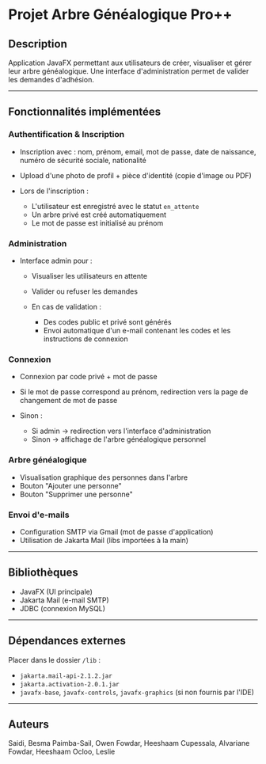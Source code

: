 # Projet Arbre Généalogique Pro++

## Description

Application JavaFX permettant aux utilisateurs de créer, visualiser et gérer leur arbre généalogique. Une interface d'administration permet de valider les demandes d'adhésion.

---

## Fonctionnalités implémentées

### Authentification & Inscription

* Inscription avec : nom, prénom, email, mot de passe, date de naissance, numéro de sécurité sociale, nationalité
* Upload d'une photo de profil + pièce d'identité (copie d'image ou PDF)
* Lors de l'inscription :

  * L'utilisateur est enregistré avec le statut `en_attente`
  * Un arbre privé est créé automatiquement
  * Le mot de passe est initialisé au prénom

### Administration

* Interface admin pour :

  * Visualiser les utilisateurs en attente
  * Valider ou refuser les demandes
  * En cas de validation :

    * Des codes public et privé sont générés
    * Envoi automatique d'un e-mail contenant les codes et les instructions de connexion

### Connexion

* Connexion par code privé + mot de passe
* Si le mot de passe correspond au prénom, redirection vers la page de changement de mot de passe
* Sinon :

  * Si admin → redirection vers l'interface d'administration
  * Sinon → affichage de l'arbre généalogique personnel

### Arbre généalogique

* Visualisation graphique des personnes dans l'arbre
* Bouton "Ajouter une personne"
* Bouton "Supprimer une personne"

### Envoi d'e-mails

* Configuration SMTP via Gmail (mot de passe d'application)
* Utilisation de Jakarta Mail (libs importées à la main)

---

## Bibliothèques

* JavaFX (UI principale)
* Jakarta Mail (e-mail SMTP)
* JDBC (connexion MySQL)

---

## Dépendances externes

Placer dans le dossier `/lib` :

* `jakarta.mail-api-2.1.2.jar`
* `jakarta.activation-2.0.1.jar`
* `javafx-base`, `javafx-controls`, `javafx-graphics` (si non fournis par l'IDE)

---

## Auteurs

Saidi, Besma
Paimba-Sail, Owen
Fowdar, Heeshaam
Cupessala, Alvariane 
Fowdar, Heeshaam
Ocloo, Leslie
